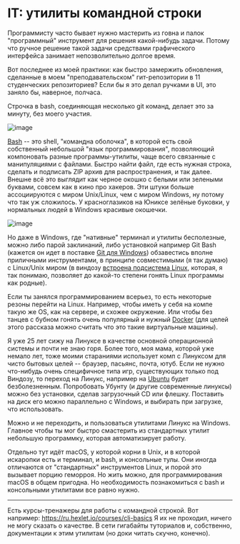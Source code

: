 # IT: утилиты командной строки

Программисту часто бывает нужно мастерить из говна и палок "программный" инструмент для решения какой-нибудь задачи. Потому что ручное решение такой задачи средствами графического интерфейса занимает непозволительно долгое время.

Вот последнее из моей практики: как быстро замержить обновления, сделанные в моем "преподавательском" гит-репозитории в 11 студенческих репозиториев? Если бы я это делал ручками в UI, это заняло бы, наверное, полчаса.

Строчка в bash, соединяющая несколько git команд, делает это за минуту, без моего участия.

![image](https://user-images.githubusercontent.com/2028330/197069530-7bf8d0c6-3bc0-450c-9a38-6667e87d0920.png)

[Bash](https://opensource.com/resources/what-bash) -- это shell, "командна оболочка", в которой есть свой собственный небольшой "язык программирования",  позволяющий компоновать разные программы-утилиты, чаще всего связанные с манипуляциями с файлами. Быстро найти файл, где есть нужная строка,  сделать и подписать ZIP архив для распространения, и так далее. Внешне всё это выглядит как черное окошко с белыми или зелеными буквами, совсем как в кино про хакеров. Эти штуки больше ассоциируются с миром Unix/Linux, чем с миром Windows, ну потому что так уж сложилось. У красноглазиков на Юниксе зелёные буковки, у нормальных людей в Windows красивые окошечки.


![image](https://user-images.githubusercontent.com/2028330/197072080-f9f793bd-8675-42bd-9964-14feb7337f71.png)

Но даже в Windows, где "нативные" терминал и утилиты бесполезные, можно либо парой заклинаний, либо установкой например Git Bash (кажется он идет в поставке [Git для Windows](https://git-scm.com/downloads)) обзавестись вполне приличными инструментами, в принципе совместимыми (я так думаю) с Linux/Unix миром (в виндозу [встроена подсистема Linux](https://learn.microsoft.com/en-us/windows/wsl/about), которая, я так понимаю, позволяет до какой-то степени гонять Linux программы как родные).

Если ты занялся программированием всерьез, то есть некоторые резоны перейти на Linux. Например, чтобы иметь у себя на компе такую же OS, как на сервере, и схожее окружение. Или чтобы без танцев с бубном гонять очень популярный и нужный [Docker](https://docs.docker.com/get-started/overview/) (для целей этого рассказа можно считать что это такие виртуальные машины).

Я уже 25 лет сижу на Линуксе в качестве основной операционной системы и почти не знаю горя. Более того, моя мама, которой уже немало лет, тоже моими стараниями использует комп с Линуксом для чисто бытовых целей -- браузер, пасьянс, почта, ютуб. Если не нужно что-нибудь очень специфичное типа игр, существующих только под Виндозу, то переход на Линукс, например на [Ubuntu](https://ubuntu.com/) будет безболезненным. Попробовать Убунту (и другие современные линуксы) можно без установки, сделав загрузочный CD или флешку. Поставить на диск его можно параллельно с Windows, и выбирать при загрузке, что использовать. 

Можно и не переходить, и пользоваться утилитами Линукс на Windows. Главное чтобы ты мог быстро смастерить из стандартных утилит небольшую программку, которая автоматизирует работу.

Отдельно тут идёт macOS, у которой корни в Unix, и в которой искаропки есть и терминал, и bash, и консольные тулы. Они иногда отличаются от "стандартных" инструментов Linux, и порой это вызывает порцию геморроя. Но жить можно, для программирования macOS в общем пригодна. Но необходимость познакомиться с bash 
и консольными утилитами все равно нужно.

----

Есть курсы-тренажеры для работы с командной строкой. Вот например: https://ru.hexlet.io/courses/cli-basics Я их не проходил, ничего не могу сказать о качестве. В сети гигабайты туториалов и, собственно, документации к этим утилитам (но доки читать скучно, конечно).
